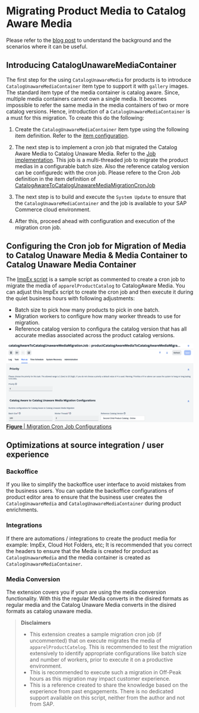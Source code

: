 # Migrating Product Media to Catalog Aware Media

Please refer to the [blog post](https://community.sap.com/t5/crm-and-cx-blogs-by-sap/enhancing-scalability-of-your-product-catalog-with-catalog-unaware-media/ba-p/13762371) to understand the background and the scenarios where it can be useful.

## Introducing CatalogUnawareMediaContainer
The first step for the using `CatalogUnawareMedia` for products is to introduce `CatalogUnawareMediaContainer` item type to support it with `gallery` images. The standard item type of the media container is catalog aware. Since, multiple media containers cannot own a single media. It becomes impossible to refer the same media in the media containers of two or more catalog versions. Hence, introduction of a `CatalogUnawareMediaContainer` is a must for this migration. To create this do the following:
1. Create the `CatalogUnawareMediaContainer` item type using the following item definition. Refer to the [item configuration](./mediamigration/resources/mediamigration-items.xml).
2. The next step is to implement a cron job that migrated the Catalog Aware Media to Catalog Unaware Media. Refer to the [Job implementation](./mediamigration/src/com/sap/cx/boosters/commerce/media/migration/job/CatalogAwareToCatalogUnawareMediaMigrationJob.java). This job is a multi-threaded job to migrate the product medias in a configurable batch size. Also the reference catalog version can be configuredc with the cron job. Please refere to the Cron Job definition in the item definition of [CatalogAwareToCatalogUnawareMediaMigrationCronJob](./mediamigration/resources/mediamigration-items.xml)

3. The next step is to build and execute the `System Update` to ensure that the `CatalogUnawareMediaContainer` and the job is available to your SAP Commerce cloud environment.

4. After this, proceed ahead with configuration and execution of the migration cron job.

## Configuring the Cron job for Migration of Media to Catalog Unaware Media & Media Container to Catalog Unaware Media Container
The [ImpEx script](./mediamigration/resources/impex/essentialdata_mediamigration.impex) is a sample script as commented to create a cron job to migrate the media of `apparelProductCatalog` to CatalogAware Media. You can adjust this ImpEx script to create the cron job and then execute it during the quiet business hours with following adjustments:
- Batch size to pick how many products to pick in one batch.
- Migration workers to configure how many worker threads to use for migration.
- Reference catalog version to configura the catalog version that has all accurate medias associated across the product catalog versions.

<p>
<img src="cron-job-configurations.png" style="border: 2px;">
<u><strong>Figure </strong> | Migration Cron Job Configurations</u>
</p>


## Optimizations at source integration / user experience
### Backoffice
If you like to simplify the backoffice user interface to avoid mistakes from the business users. You can update the backoffice configurations of product editor area to ensure that the business user creates the `CatalogUnawareMedia` and `CatalogUnawareMediaContainer` during product enrichments.

### Integrations
If there are automations / integrations to create the product media for example: ImpEx, Cloud Hot Folders, etc; It is recommended that you correct the headers to ensure that the Media is created for product as `CatalogUnawareMedia` and the media container is created as `CatalogUnawareMediaContainer`.

### Media Conversion
The extension covers you if youn are using the media conversion functionality. With this the regular Media converts in the disired formats as regular media and the Catalog Unaware Media converts in the disired formats as catalog unaware media.



>**Disclaimers**
> - This extension creates a sample migration cron job (if uncommented) that on execute migrates the media of `apparelProductCatelog`. This is recommended to test the migration extensively to identify appropriate configurations like batch size and number of workers, prior to execute it on a productive environment.
> - This is recommended to execute such a migration in Off-Peak hours as this migration may impact customer experience.
> - This is a reference created to share the knowledge based on the experience from past engagements. There is no dedicated support available on this script, neither from the author and not from SAP.
